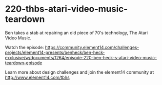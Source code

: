 # 220-thbs-atari-video-music-teardown

Ben takes a stab at repairing an old piece of 70's technology, The Atari Video Music.

Watch the episode: https://community.element14.com/challenges-projects/element14-presents/benheck/ben-heck-exclusive/w/documents/1264/episode-220-ben-heck-s-atari-video-music-teardown-episode

Learn more about design challenges and join the element14 community at http://www.element14.com/tbhs

